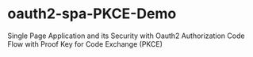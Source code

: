 # oauth2-spa-PKCE-Demo
Single Page Application and its Security with Oauth2 Authorization Code Flow with Proof Key for Code Exchange (PKCE)
